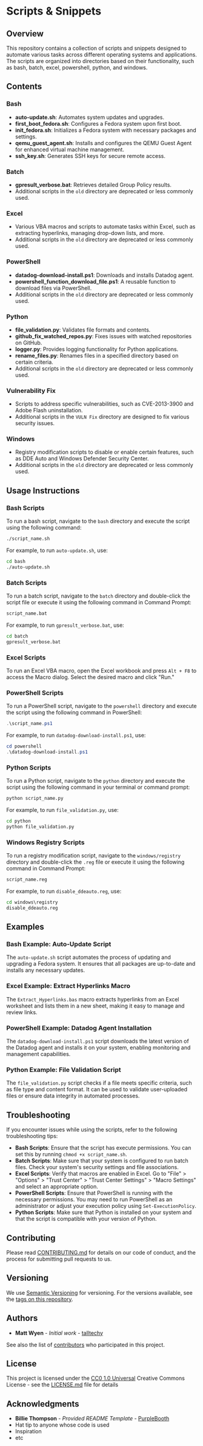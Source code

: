 # Scripts & Snippets

## Overview

This repository contains a collection of scripts and snippets designed to automate various tasks across different operating systems and applications. The scripts are organized into directories based on their functionality, such as bash, batch, excel, powershell, python, and windows.

## Contents

### Bash
- **auto-update.sh**: Automates system updates and upgrades.
- **first_boot_fedora.sh**: Configures a Fedora system upon first boot.
- **init_fedora.sh**: Initializes a Fedora system with necessary packages and settings.
- **qemu_guest_agent.sh**: Installs and configures the QEMU Guest Agent for enhanced virtual machine management.
- **ssh_key.sh**: Generates SSH keys for secure remote access.

### Batch
- **gpresult_verbose.bat**: Retrieves detailed Group Policy results.
- Additional scripts in the `old` directory are deprecated or less commonly used.

### Excel
- Various VBA macros and scripts to automate tasks within Excel, such as extracting hyperlinks, managing drop-down lists, and more.
- Additional scripts in the `old` directory are deprecated or less commonly used.

### PowerShell
- **datadog-download-install.ps1**: Downloads and installs Datadog agent.
- **powershell_function_download_file.ps1**: A reusable function to download files via PowerShell.
- Additional scripts in the `old` directory are deprecated or less commonly used.

### Python
- **file_validation.py**: Validates file formats and contents.
- **github_fix_watched_repos.py**: Fixes issues with watched repositories on GitHub.
- **logger.py**: Provides logging functionality for Python applications.
- **rename_files.py**: Renames files in a specified directory based on certain criteria.
- Additional scripts in the `old` directory are deprecated or less commonly used.

### Vulnerability Fix
- Scripts to address specific vulnerabilities, such as CVE-2013-3900 and Adobe Flash uninstallation.
- Additional scripts in the `VULN Fix` directory are designed to fix various security issues.

### Windows
- Registry modification scripts to disable or enable certain features, such as DDE Auto and Windows Defender Security Center.
- Additional scripts in the `old` directory are deprecated or less commonly used.

## Usage Instructions

### Bash Scripts
To run a bash script, navigate to the `bash` directory and execute the script using the following command:
```bash
./script_name.sh
```
For example, to run `auto-update.sh`, use:
```bash
cd bash
./auto-update.sh
```

### Batch Scripts
To run a batch script, navigate to the `batch` directory and double-click the script file or execute it using the following command in Command Prompt:
```cmd
script_name.bat
```
For example, to run `gpresult_verbose.bat`, use:
```cmd
cd batch
gpresult_verbose.bat
```

### Excel Scripts
To run an Excel VBA macro, open the Excel workbook and press `Alt + F8` to access the Macro dialog. Select the desired macro and click "Run."

### PowerShell Scripts
To run a PowerShell script, navigate to the `powershell` directory and execute the script using the following command in PowerShell:
```powershell
.\script_name.ps1
```
For example, to run `datadog-download-install.ps1`, use:
```powershell
cd powershell
.\datadog-download-install.ps1
```

### Python Scripts
To run a Python script, navigate to the `python` directory and execute the script using the following command in your terminal or command prompt:
```bash
python script_name.py
```
For example, to run `file_validation.py`, use:
```bash
cd python
python file_validation.py
```

### Windows Registry Scripts
To run a registry modification script, navigate to the `windows/registry` directory and double-click the `.reg` file or execute it using the following command in Command Prompt:
```cmd
script_name.reg
```
For example, to run `disable_ddeauto.reg`, use:
```cmd
cd windows\registry
disable_ddeauto.reg
```

## Examples

### Bash Example: Auto-Update Script
The `auto-update.sh` script automates the process of updating and upgrading a Fedora system. It ensures that all packages are up-to-date and installs any necessary updates.

### Excel Example: Extract Hyperlinks Macro
The `Extract_Hyperlinks.bas` macro extracts hyperlinks from an Excel worksheet and lists them in a new sheet, making it easy to manage and review links.

### PowerShell Example: Datadog Agent Installation
The `datadog-download-install.ps1` script downloads the latest version of the Datadog agent and installs it on your system, enabling monitoring and management capabilities.

### Python Example: File Validation Script
The `file_validation.py` script checks if a file meets specific criteria, such as file type and content format. It can be used to validate user-uploaded files or ensure data integrity in automated processes.

## Troubleshooting

If you encounter issues while using the scripts, refer to the following troubleshooting tips:

- **Bash Scripts**: Ensure that the script has execute permissions. You can set this by running `chmod +x script_name.sh`.
- **Batch Scripts**: Make sure that your system is configured to run batch files. Check your system's security settings and file associations.
- **Excel Scripts**: Verify that macros are enabled in Excel. Go to "File" > "Options" > "Trust Center" > "Trust Center Settings" > "Macro Settings" and select an appropriate option.
- **PowerShell Scripts**: Ensure that PowerShell is running with the necessary permissions. You may need to run PowerShell as an administrator or adjust your execution policy using `Set-ExecutionPolicy`.
- **Python Scripts**: Make sure that Python is installed on your system and that the script is compatible with your version of Python.

## Contributing

Please read [CONTRIBUTING.md](CONTRIBUTING.md) for details on our code of conduct, and the process for submitting pull requests to us.

## Versioning

We use [Semantic Versioning](http://semver.org/) for versioning. For the versions available, see the [tags on this repository](../../tags).

## Authors

- **Matt Wyen** - *Initial work* - [talltechy](https://github.com/talltechy)

See also the list of [contributors](../../contributors) who participated in this project.

## License

This project is licensed under the [CC0 1.0 Universal](LICENSE.md)
Creative Commons License - see the [LICENSE.md](LICENSE.md) file for
details

## Acknowledgments

- **Billie Thompson** - *Provided README Template* -
    [PurpleBooth](https://github.com/PurpleBooth)
- Hat tip to anyone whose code is used
- Inspiration
- etc
